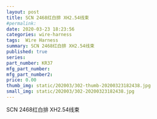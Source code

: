 ```yaml
---
layout: post
title: SCN 2468红白排 XH2.54线束
#permalink: 
date: 2020-03-23 18:23:56
categories: wire-harness
tags:  Wire Harness
summary: SCN 2468红白排 XH2.54线束
published: true 
series: 
part_number: KR37
mfg_part_number: 
mfg_part_number2: 
price: 0.00
thumb_img: static/202003/302-thumb-20200323182438.jpg
small_img: static/202003/302-20200323182438.jpg
---
```



SCN 2468红白排 XH2.54线束